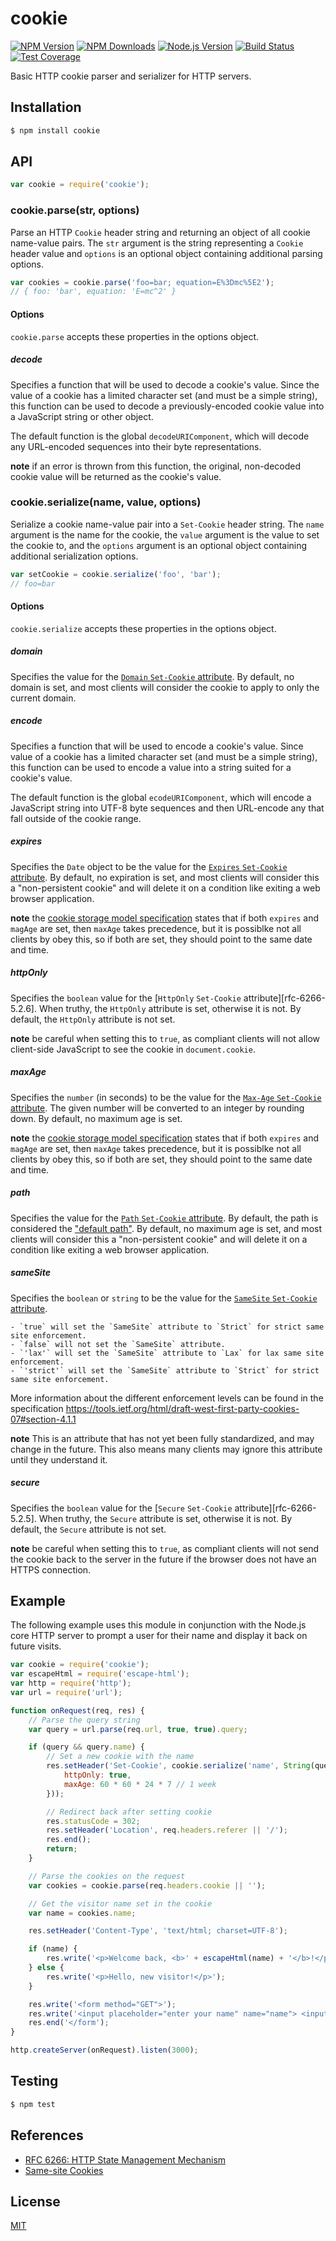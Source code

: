 # cookie

[![NPM Version][npm-image]][npm-url]
[![NPM Downloads][downloads-image]][downloads-url]
[![Node.js Version][node-version-image]][node-version-url]
[![Build Status][travis-image]][travis-url]
[![Test Coverage][coveralls-image]][coveralls-url]

Basic HTTP cookie parser and serializer for HTTP servers.

## Installation

```sh
$ npm install cookie
```

## API

```js
var cookie = require('cookie');
```

### cookie.parse(str, options)

Parse an HTTP `Cookie` header string and returning an object of all cookie name-value pairs.
The `str` argument is the string representing a `Cookie` header value and `options` is an
optional object containing additional parsing options.

```js
var cookies = cookie.parse('foo=bar; equation=E%3Dmc%5E2');
// { foo: 'bar', equation: 'E=mc^2' }
```

#### Options

`cookie.parse` accepts these properties in the options object.

##### decode

Specifies a function that will be used to decode a cookie's value. Since the value of a cookie
has a limited character set (and must be a simple string), this function can be used to decode
a previously-encoded cookie value into a JavaScript string or other object.

The default function is the global `decodeURIComponent`, which will decode any URL-encoded
sequences into their byte representations.

**note** if an error is thrown from this function, the original, non-decoded cookie value will
be returned as the cookie's value.

### cookie.serialize(name, value, options)

Serialize a cookie name-value pair into a `Set-Cookie` header string. The `name` argument is the
name for the cookie, the `value` argument is the value to set the cookie to, and the `options`
argument is an optional object containing additional serialization options.

```js
var setCookie = cookie.serialize('foo', 'bar');
// foo=bar
```

#### Options

`cookie.serialize` accepts these properties in the options object.

##### domain

Specifies the value for the [`Domain` `Set-Cookie` attribute][rfc-6266-5.2.3]. By default, no
domain is set, and most clients will consider the cookie to apply to only the current domain.

##### encode

Specifies a function that will be used to encode a cookie's value. Since value of a cookie
has a limited character set (and must be a simple string), this function can be used to encode
a value into a string suited for a cookie's value.

The default function is the global `ecodeURIComponent`, which will encode a JavaScript string
into UTF-8 byte sequences and then URL-encode any that fall outside of the cookie range.

##### expires

Specifies the `Date` object to be the value for the [`Expires` `Set-Cookie` attribute][rfc-6266-5.2.1].
By default, no expiration is set, and most clients will consider this a "non-persistent cookie" and
will delete it on a condition like exiting a web browser application.

**note** the [cookie storage model specification][rfc-6266-5.3] states that if both `expires` and
`magAge` are set, then `maxAge` takes precedence, but it is possiblke not all clients by obey this,
so if both are set, they should point to the same date and time.

##### httpOnly

Specifies the `boolean` value for the [`HttpOnly` `Set-Cookie` attribute][rfc-6266-5.2.6]. When truthy,
the `HttpOnly` attribute is set, otherwise it is not. By default, the `HttpOnly` attribute is not set.

**note** be careful when setting this to `true`, as compliant clients will not allow client-side
JavaScript to see the cookie in `document.cookie`.

##### maxAge

Specifies the `number` (in seconds) to be the value for the [`Max-Age` `Set-Cookie` attribute][rfc-6266-5.2.2].
The given number will be converted to an integer by rounding down. By default, no maximum age is set.

**note** the [cookie storage model specification][rfc-6266-5.3] states that if both `expires` and
`magAge` are set, then `maxAge` takes precedence, but it is possiblke not all clients by obey this,
so if both are set, they should point to the same date and time.

##### path

Specifies the value for the [`Path` `Set-Cookie` attribute][rfc-6266-5.2.4]. By default, the path
is considered the ["default path"][rfc-6266-5.1.4]. By default, no maximum age is set, and most
clients will consider this a "non-persistent cookie" and will delete it on a condition like exiting
a web browser application.

##### sameSite

Specifies the `boolean` or `string` to be the value for the [`SameSite` `Set-Cookie` attribute][draft-west-first-party-cookies-07].

	- `true` will set the `SameSite` attribute to `Strict` for strict same site enforcement.
	- `false` will not set the `SameSite` attribute.
	- `'lax'` will set the `SameSite` attribute to `Lax` for lax same site enforcement.
	- `'strict'` will set the `SameSite` attribute to `Strict` for strict same site enforcement.

More information about the different enforcement levels can be found in the specification
https://tools.ietf.org/html/draft-west-first-party-cookies-07#section-4.1.1

**note** This is an attribute that has not yet been fully standardized, and may change in the future.
This also means many clients may ignore this attribute until they understand it.

##### secure

Specifies the `boolean` value for the [`Secure` `Set-Cookie` attribute][rfc-6266-5.2.5]. When truthy,
the `Secure` attribute is set, otherwise it is not. By default, the `Secure` attribute is not set.

**note** be careful when setting this to `true`, as compliant clients will not send the cookie back to
the server in the future if the browser does not have an HTTPS connection.

## Example

The following example uses this module in conjunction with the Node.js core HTTP server
to prompt a user for their name and display it back on future visits.

```js
var cookie = require('cookie');
var escapeHtml = require('escape-html');
var http = require('http');
var url = require('url');

function onRequest(req, res) {
	// Parse the query string
	var query = url.parse(req.url, true, true).query;

	if (query && query.name) {
		// Set a new cookie with the name
		res.setHeader('Set-Cookie', cookie.serialize('name', String(query.name), {
			httpOnly: true,
			maxAge: 60 * 60 * 24 * 7 // 1 week
		}));

		// Redirect back after setting cookie
		res.statusCode = 302;
		res.setHeader('Location', req.headers.referer || '/');
		res.end();
		return;
	}

	// Parse the cookies on the request
	var cookies = cookie.parse(req.headers.cookie || '');

	// Get the visitor name set in the cookie
	var name = cookies.name;

	res.setHeader('Content-Type', 'text/html; charset=UTF-8');

	if (name) {
		res.write('<p>Welcome back, <b>' + escapeHtml(name) + '</b>!</p>');
	} else {
		res.write('<p>Hello, new visitor!</p>');
	}

	res.write('<form method="GET">');
	res.write('<input placeholder="enter your name" name="name"> <input type="submit" value="Set Name">');
	res.end('</form');
}

http.createServer(onRequest).listen(3000);
```

## Testing

```sh
$ npm test
```

## References

- [RFC 6266: HTTP State Management Mechanism][rfc-6266]
- [Same-site Cookies][draft-west-first-party-cookies-07]

[draft-west-first-party-cookies-07]: https://tools.ietf.org/html/draft-west-first-party-cookies-07
[rfc-6266]: https://tools.ietf.org/html/rfc6266
[rfc-6266-5.1.4]: https://tools.ietf.org/html/rfc6266#section-5.1.4
[rfc-6266-5.2.1]: https://tools.ietf.org/html/rfc6266#section-5.2.1
[rfc-6266-5.2.2]: https://tools.ietf.org/html/rfc6266#section-5.2.2
[rfc-6266-5.2.3]: https://tools.ietf.org/html/rfc6266#section-5.2.3
[rfc-6266-5.2.4]: https://tools.ietf.org/html/rfc6266#section-5.2.4
[rfc-6266-5.3]: https://tools.ietf.org/html/rfc6266#section-5.3

## License

[MIT](LICENSE)

[npm-image]: https://img.shields.io/npm/v/cookie.svg
[npm-url]: https://npmjs.org/package/cookie
[node-version-image]: https://img.shields.io/node/v/cookie.svg
[node-version-url]: https://nodejs.org/en/download
[travis-image]: https://img.shields.io/travis/jshttp/cookie/master.svg
[travis-url]: https://travis-ci.org/jshttp/cookie
[coveralls-image]: https://img.shields.io/coveralls/jshttp/cookie/master.svg
[coveralls-url]: https://coveralls.io/r/jshttp/cookie?branch=master
[downloads-image]: https://img.shields.io/npm/dm/cookie.svg
[downloads-url]: https://npmjs.org/package/cookie
